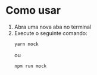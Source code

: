 # Como usar

1. Abra uma nova aba no terminal
2. Execute o seguinte comando: 
    ```
    yarn mock
    ```
    ou
    ```
    npm run mock
    ```

  